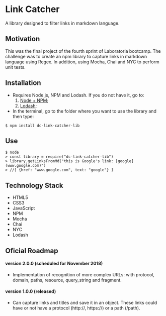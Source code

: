 # Link Catcher
A library designed to filter links in markdown language.

## Motivation
This was the final project of the fourth sprint of Laboratoria bootcamp. The challenge was to create an npm library to capture links in markdown language using Regex. In addition, using Mocha, Chai and NYC to perform unit tests.

## Installation
+ Requires Node.js, NPM and Lodash. If you do not have it, go to:
	1. [Node + NPM](https://nodejs.org/en/download/);
	2. [Lodash](https://lodash.com/);
+ In the terminal, go to the folder where you want to use the library and then type:
```
$ npm install dc-link-catcher-lib
```

## Use
```
$ node
> const library = require("dc-link-catcher-lib")
> library.getLinksFromMd("this is Google's link: [google](www.google.com)") 
> //[ {href: "www.google.com", text: "google"} ]
```

## Technology Stack
+ HTML5
+ CSS3
+ JavaScript 
+ NPM
+ Mocha
+ Chai
+ NYC
+ Lodash

## Oficial Roadmap

#### version 2.0.0 (scheduled for November 2018)
+ Implementation of recognition of more complex URLs: with protocol, domain, paths, resource, query_string and fragment.

#### version 1.0.0 (released)
+ Can capture links and titles and save it in an object. These links could have or not have a protocol (http://, https://) or a path (/path).
